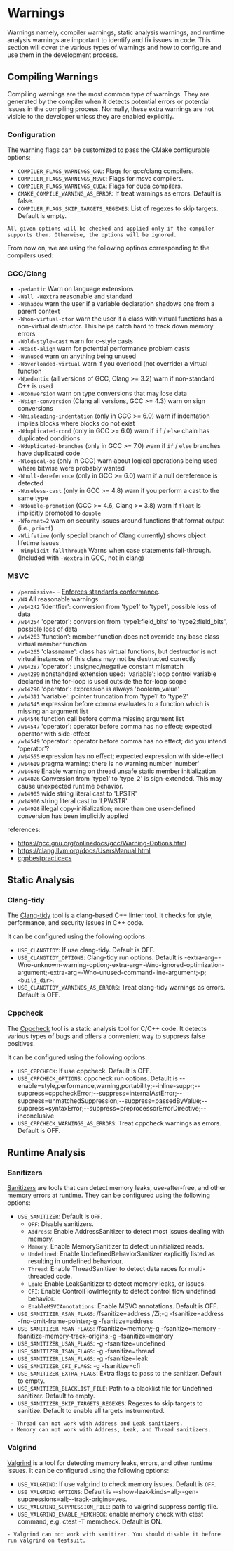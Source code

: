 # Warnings

Warnings namely, compiler warnings, static analysis warnings, and runtime analysis warnings are important to identify and fix issues in code. This section will cover the various types of warnings and how to configure and use them in the development process.

## Compiling Warnings

Compiling warnings are the most common type of warnings. They are generated by the compiler when it detects potential errors or potential issues in the compiling process. Normally, these extra warnings are not visible to the developer unless they are enabled explicitly.

### Configuration

The warning flags can be customized to pass the CMake configurable options:

- `COMPILER_FLAGS_WARNINGS_GNU`: Flags for gcc/clang compilers.
- `COMPILER_FLAGS_WARNINGS_MSVC`: Flags for msvc compilers.
- `COMPILER_FLAGS_WARNINGS_CUDA`: Flags for cuda compilers.
- `CMAKE_COMPILE_WARNING_AS_ERROR`: If treat warnings as errors. Default is false.
- `COMPILER_FLAGS_SKIP_TARGETS_REGEXES`: List of regexes to skip targets. Default is empty.

```{note}
All given options will be checked and applied only if the compiler supports them. Otherwise, the options will be ignored.
```

From now on, we are using the following optinos corresponding to the compilers used:

### GCC/Clang

- `-pedantic` Warn on language extensions
- `-Wall -Wextra` reasonable and standard
- `-Wshadow` warn the user if a variable declaration shadows one from a parent context
- `-Wnon-virtual-dtor` warn the user if a class with virtual functions has a non-virtual destructor. This helps catch hard to track down memory errors
- `-Wold-style-cast` warn for c-style casts
- `-Wcast-align` warn for potential performance problem casts
- `-Wunused` warn on anything being unused
- `-Woverloaded-virtual` warn if you overload (not override) a virtual function
- `-Wpedantic` (all versions of GCC, Clang >= 3.2) warn if non-standard C++ is used
- `-Wconversion` warn on type conversions that may lose data
- `-Wsign-conversion` (Clang all versions, GCC >= 4.3) warn on sign conversions
- `-Wmisleading-indentation` (only in GCC >= 6.0) warn if indentation implies blocks where blocks do not exist
- `-Wduplicated-cond` (only in GCC >= 6.0) warn if `if` / `else` chain has duplicated conditions
- `-Wduplicated-branches` (only in GCC >= 7.0) warn if `if` / `else` branches have duplicated code
- `-Wlogical-op` (only in GCC) warn about logical operations being used where bitwise were probably wanted
- `-Wnull-dereference` (only in GCC >= 6.0) warn if a null dereference is detected
- `-Wuseless-cast` (only in GCC >= 4.8) warn if you perform a cast to the same type
- `-Wdouble-promotion` (GCC >= 4.6, Clang >= 3.8) warn if `float` is implicitly promoted to `double`
- `-Wformat=2` warn on security issues around functions that format output (i.e., `printf`)
- `-Wlifetime` (only special branch of Clang currently) shows object lifetime issues
- `-Wimplicit-fallthrough` Warns when case statements fall-through. (Included with `-Wextra` in GCC, not in clang)

### MSVC

- `/permissive-` - [Enforces standards conformance](https://docs.microsoft.com/en-us/cpp/build/reference/permissive-standards-conformance).
- `/W4` All reasonable warnings
- `/w14242` 'identfier': conversion from 'type1' to 'type1', possible loss of data
- `/w14254` 'operator': conversion from 'type1:field_bits' to 'type2:field_bits', possible loss of data
- `/w14263` 'function': member function does not override any base class virtual member function
- `/w14265` 'classname': class has virtual functions, but destructor is not virtual instances of this class may not be destructed correctly
- `/w14287` 'operator': unsigned/negative constant mismatch
- `/we4289` nonstandard extension used: 'variable': loop control variable declared in the for-loop is used outside the for-loop scope
- `/w14296` 'operator': expression is always 'boolean_value'
- `/w14311` 'variable': pointer truncation from 'type1' to 'type2'
- `/w14545` expression before comma evaluates to a function which is missing an argument list
- `/w14546` function call before comma missing argument list
- `/w14547` 'operator': operator before comma has no effect; expected operator with side-effect
- `/w14549` 'operator': operator before comma has no effect; did you intend 'operator'?
- `/w14555` expression has no effect; expected expression with side-effect
- `/w14619` pragma warning: there is no warning number 'number'
- `/w14640` Enable warning on thread unsafe static member initialization
- `/w14826` Conversion from 'type1' to 'type_2' is sign-extended. This may cause unexpected runtime behavior.
- `/w14905` wide string literal cast to 'LPSTR'
- `/w14906` string literal cast to 'LPWSTR'
- `/w14928` illegal copy-initialization; more than one user-defined conversion has been implicitly applied

references:

- <https://gcc.gnu.org/onlinedocs/gcc/Warning-Options.html>
- <https://clang.llvm.org/docs/UsersManual.html>
- [cppbestpracticecs](https://github.com/cpp-best-practices/cppbestpractices/blob/master/02-Use_the_Tools_Available.md)

## Static Analysis

### Clang-tidy

The [Clang-tidy](https://clang.llvm.org/extra/clang-tidy/) tool is a clang-based C++ linter tool. It checks for style, performance, and security issues in C++ code.

It can be configured using the following options:

- `USE_CLANGTIDY`: If use clang-tidy. Default is OFF.
- `USE_CLANGTIDY_OPTIONS`: Clang-tidy run options. Default is -extra-arg=-Wno-unknown-warning-option;-extra-arg=-Wno-ignored-optimization-argument;-extra-arg=-Wno-unused-command-line-argument;-p;`<build_dir>`.
- `USE_CLANGTIDY_WARNINGS_AS_ERRORS`: Treat clang-tidy warnings as errors. Default is OFF.

### Cppcheck

The [Cppcheck](http://cppcheck.net/manual.html) tool is a static analysis tool for C/C++ code. It detects various types of bugs and offers a convenient way to suppress false positives.

It can be configured using the following options:

- `USE_CPPCHECK`: If use cppcheck. Default is OFF.
- `USE_CPPCHECK_OPTIONS`: cppcheck run options. Default is --enable=style,performance,warning,portability;--inline-suppr;--suppress=cppcheckError;--suppress=internalAstError;--suppress=unmatchedSuppression;--suppress=passedByValue;--suppress=syntaxError;--suppress=preprocessorErrorDirective;--inconclusive
- `USE_CPPCHECK_WARNINGS_AS_ERRORS`: Treat cppcheck warnings as errors. Default is OFF.

## Runtime Analysis

### Sanitizers

[Sanitizers](https://clang.llvm.org/docs/index.html) are tools that can detect memory leaks, use-after-free, and other memory errors at runtime. They can be configured using the following options:

- `USE_SANITIZER`: Default is `OFF`.
  - `OFF`: Disable sanitizers.
  - `Address`: Enable AddressSanitizer to detect most issues dealing with memory.
  - `Memory`: Enable MemorySanitizer to detect uninitialized reads.
  - `Undefined`: Enable UndefinedBehaviorSanitizer explicitly listed as resulting in undefined behaviour.
  - `Thread`: Enable ThreadSanitizer to detect data races for multi-threaded code.
  - `Leak`: Enable LeakSanitizer to detect memory leaks, or issues.
  - `CFI`: Enable ControlFlowIntegrity to detect control flow undefined behavior.
  - `EnableMSVCAnnotations`: Enable MSVC annotations. Default is OFF.
- `USE_SANITIZER_ASAN_FLAGS`: /fsanitize=address /Zi;-g -fsanitize=address -fno-omit-frame-pointer;-g -fsanitize=address
- `USE_SANITIZER_MSAN_FLAGS`: /fsanitize=memory;-g -fsanitize=memory -fsanitize-memory-track-origins;-g -fsanitize=memory
- `USE_SANITIZER_USAN_FLAGS`: -g -fsanitize=undefined
- `USE_SANITIZER_TSAN_FLAGS`: -g -fsanitize=thread
- `USE_SANITIZER_LSAN_FLAGS`: -g -fsanitize=leak
- `USE_SANITIZER_CFI_FLAGS`: -g -fsanitize=cfi
- `USE_SANITIZER_EXTRA_FLAGS`: Extra flags to pass to the sanitizer. Default to empty.
- `USE_SANITIZER_BLACKLIST_FILE`: Path to a blacklist file for Undefined sanitizer. Default to empty.
- `USE_SANITIZER_SKIP_TARGETS_REGEXES`: Regexes to skip targets to sanitize. Default to enable all targets instrumented.

```{note}
 - Thread can not work with Address and Leak sanitizers.
 - Memory can not work with Address, Leak, and Thread sanitizers.
```

### Valgrind

[Valgrind](https://valgrind.org/docs/manual/manual.html) is a tool for detecting memory leaks, errors, and other runtime issues. It can be configured using the following options:

- `USE_VALGRIND`: If use valgrind to check memory issues. Default is `OFF`.
- `USE_VALGRIND_OPTIONS`: Default is --show-leak-kinds=all;--gen-suppressions=all;--track-origins=yes.
- `USE_VALGRIND_SUPPRESSION_FILE`: path to valgrind suppress config file.
- `USE_VALGRIND_ENABLE_MEMCHECK`: enable memory check with ctest command, e.g. ctest -T memcheck. Default is ON.

```{note}
- Valgrind can not work with sanitizer. You should disable it before run valgrind on testsuit.
```
